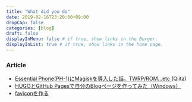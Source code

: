 ```yaml
---
title: "What did you do"
date: 2019-02-16T23:20:00+09:00
dropCap: false
categories: [blog]
draft: false
displayInMenu: false # if true, show links in the Burger.
displayInList: true # if true, show links in the home page.
---
```

<!--What did you do?-->
<!--more-->
### Article
- [Essential Phone(PH-1)にMagiskを導入した話。TWRP/ROM...etc ](https://qiita.com/Blank71/items/53e163356fd69cb27228)(Qiita)<br>
- [HUGOとGitHub Pagesで自分のBlogページを作ってみた（Windows）](https://qiita.com/Blank71/items/88a6c76ca9e162af73fe)<br>
- [faviconを作る](https://qiita.com/Blank71/items/524b9677636f04f69a0b)<br>